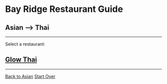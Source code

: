 # Bay Ridge Restaurant Guide
## Asian --> Thai
---
Select a restaurant:
## [Glow Thai](http://www.glowthairestaurant.com/)
---
[Back to Asian](../asian/asian.md)
[Start Over](../asian/home.md)